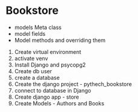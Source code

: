 # Bookstore

- models Meta class 
- model fields 
- Model methods and overriding them

1. Create virtual environment
2. activate venv
3. Install Django and psycopg2
4. Create db user 
5. create a database
6. Create the django project - pythech_bookstore
7. connect to database in Django
8. Create django app - store
9. Create Models - Authors and Books
